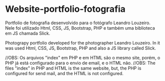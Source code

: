 # Website-portfolio-fotografia
 Portfolio de fotografia desenvolvido para o fotógrafo Leandro Louzeiro. Nele foi utilizado Html, CSS, JS, Bootstrap, PHP e também uma biblioteca em JS chamada Slick.

Photograpy portfolio developed for the photographer Leandro Louzeiro. In it was used Html, CSS, JS, Bootstrap, PHP and also a JS library called Slick.

//OBS: Os arquivos "index" em PHP e em HTML são o mesmo site, porém, o PHP já está configurado para o envio de email, e o HTML não.
//OBS: The files "index" in PHP and HTML is the same website, but, the PHP is configured for send mail, and the HTML is not configured.
